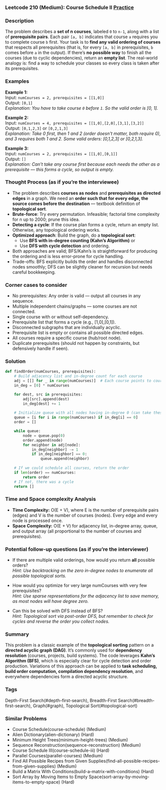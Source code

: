 ### Leetcode 210 (Medium): Course Schedule II [Practice](https://leetcode.com/problems/course-schedule-ii)

### Description  
The problem describes a **set of n courses**, labeled `0` to `n-1`, along with a list of **prerequisite pairs**. Each pair `[a, b]` indicates that course `a` requires you to complete course `b` first. Your task is to **find any valid ordering of courses** that respects all prerequisites (that is, for every `[a, b]` in prerequisites, `b` comes before `a` in the output). If there’s **no possible way** to finish all the courses (due to cyclic dependencies), return an **empty list**. The real-world analogy is: find a way to schedule your classes so every class is taken after its prerequisites.

### Examples  

**Example 1:**  
Input: `numCourses = 2, prerequisites = [[1,0]]`  
Output: `[0,1]`  
*Explanation: You have to take course `0` before `1`. So the valid order is [0, 1].*

**Example 2:**  
Input: `numCourses = 4, prerequisites = [[1,0],[2,0],[3,1],[3,2]]`  
Output: `[0,1,2,3]` or `[0,2,1,3]`  
*Explanation: Take 0 first, then 1 and 2 (order doesn't matter, both require 0), and 3 requires both 1 and 2. Some valid orders: [0,1,2,3] or [0,2,1,3].*

**Example 3:**  
Input: `numCourses = 2, prerequisites = [[1,0],[0,1]]`  
Output: `[]`  
*Explanation: Can’t take any course first because each needs the other as a prerequisite — this forms a cycle, so output is empty.*


### Thought Process (as if you’re the interviewee)  

- The problem describes **courses as nodes** and **prerequisites as directed edges** in a graph. We need an **order such that for every edge, the source comes before the destination** — textbook definition of **topological sort**.
- **Brute-force**: Try every permutation. Infeasible; factorial time complexity for n up to 2000; prune this idea.
- **Detecting a cycle**: If the course plan forms a cycle, return an empty list. Otherwise, any topological ordering works.
- **Optimized approach**: Build the graph, do a **topological sort**:
  - Use **BFS with in-degree counting (Kahn’s Algorithm)** or
  - Use **DFS with cycle detection** and ordering.
- Both approaches are valid; BFS/Kahn’s is straightforward for producing the ordering and is less error-prone for cycle handling.
- Trade-offs: BFS explicitly builds the order and handles disconnected nodes smoothly; DFS can be slightly cleaner for recursion but needs careful bookkeeping.


### Corner cases to consider  
- No prerequisites: Any order is valid — output all courses in any sequence.
- Multiple independent chains/graphs — some courses are not connected.
- Single course with or without self-dependency.
- Prerequisite list that forms a cycle (e.g., [1,0],[0,1]).
- Disconnected subgraphs that are individually acyclic.
- Prerequisite list is empty or contains all possible directed edges.
- All courses require a specific course (hub/root node).
- Duplicate prerequisites (should not happen by constraints, but defensively handle if seen).


### Solution

```python
def findOrder(numCourses, prerequisites):
    # Build adjacency list and in-degree count for each course
    adj = [[] for _ in range(numCourses)]  # Each course points to courses that depend on it
    in_deg = [0] * numCourses

    for dest, src in prerequisites:
        adj[src].append(dest)
        in_deg[dest] += 1
    
    # Initialize queue with all nodes having in-degree 0 (can take these first)
    queue = [i for i in range(numCourses) if in_deg[i] == 0]
    order = []

    while queue:
        node = queue.pop(0)
        order.append(node)
        for neighbor in adj[node]:
            in_deg[neighbor] -= 1
            if in_deg[neighbor] == 0:
                queue.append(neighbor)
    
    # If we could schedule all courses, return the order
    if len(order) == numCourses:
        return order
    # If not, there was a cycle
    return []
```

### Time and Space complexity Analysis  

- **Time Complexity:** O(E + V), where E is the number of prerequisite pairs (edges) and V is the number of courses (nodes). Every edge and every node is processed once.
- **Space Complexity:** O(E + V) for adjacency list, in-degree array, queue, and output array (all proportional to the number of courses and prerequisites).


### Potential follow-up questions (as if you’re the interviewer)  

- If there are multiple valid orderings, how would you return **all** possible orders?  
  *Hint: Use backtracking on the zero in-degree nodes to enumerate all possible topological sorts.*

- How would you optimize for very large numCourses with very few prerequisites?  
  *Hint: Use sparse representations for the adjacency list to save memory, as most nodes will have degree zero.*

- Can this be solved with DFS instead of BFS?  
  *Hint: Topological sort via post-order DFS, but remember to check for cycles and reverse the order you collect nodes.*

### Summary
This problem is a classic example of the **topological sorting** pattern on a **directed acyclic graph (DAG)**. It’s commonly used for **dependency resolution** (courses, projects, build systems). The code leverages **Kahn’s Algorithm (BFS)**, which is especially clear for cycle detection and order production. Variations of this approach can be applied to **task scheduling, build order computation, compilation dependency resolution**, and everywhere dependencies form a directed acyclic structure.

### Tags
Depth-First Search(#depth-first-search), Breadth-First Search(#breadth-first-search), Graph(#graph), Topological Sort(#topological-sort)

### Similar Problems
- Course Schedule(course-schedule) (Medium)
- Alien Dictionary(alien-dictionary) (Hard)
- Minimum Height Trees(minimum-height-trees) (Medium)
- Sequence Reconstruction(sequence-reconstruction) (Medium)
- Course Schedule III(course-schedule-iii) (Hard)
- Parallel Courses(parallel-courses) (Medium)
- Find All Possible Recipes from Given Supplies(find-all-possible-recipes-from-given-supplies) (Medium)
- Build a Matrix With Conditions(build-a-matrix-with-conditions) (Hard)
- Sort Array by Moving Items to Empty Space(sort-array-by-moving-items-to-empty-space) (Hard)